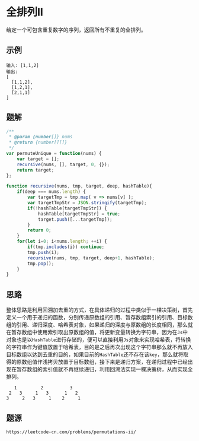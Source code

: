 # 全排列II
给定一个可包含重复数字的序列，返回所有不重复的全排列。

## 示例

```
输入: [1,1,2]
输出:
[
  [1,1,2],
  [1,2,1],
  [2,1,1]
]
```

## 题解

```javascript
/**
 * @param {number[]} nums
 * @return {number[][]}
 */
var permuteUnique = function(nums) {
    var target = [];
    recursive(nums, [], target, 0, {});
    return target;
};

function recursive(nums, tmp, target, deep, hashTable){
    if(deep === nums.length) {
        var targetTmp = tmp.map( v => nums[v] );
        var targetTmpStr = JSON.stringify(targetTmp);
        if(!hashTable[targetTmpStr]) {
            hashTable[targetTmpStr] = true;
            target.push([...targetTmp]);
        }
        return 0;
    }
    for(let i=0; i<nums.length; ++i) {
        if(tmp.includes(i)) continue;
        tmp.push(i);
        recursive(nums, tmp, target, deep+1, hashTable);
        tmp.pop();
    }
}
```

## 思路
整体思路是利用回溯加去重的方式，在具体递归的过程中类似于一棵决策树，首先定义一个用于递归的函数，分别传递原数组的引用、暂存数组索引的引用、目标数组的引用、递归深度、哈希表对象，如果递归的深度与原数组的长度相同，那么就在暂存数组中使用索引取出原数组的值，将更新变量转换为字符串，因为在`Js`中对象也是以`HashTable`进行存储的，便可以直接利用`Js`对象来实现哈希表，将转换的字符串作为键值放置于哈希表，目的是之后再次出现这个字符串那么就不再放入目标数组以达到去重的目的，如果目前的`HashTable`还不存在该`key`，那么就将取得的原数组值作浅拷贝放置于目标数组，接下来是递归方案，在递归过程中已经出现在暂存数组的索引值就不再继续递归，利用回溯法实现一棵决策树，从而实现全排列。
```
   1         2          3
 2   3     1   3      1   2
3     2   3     1    2     1
```




## 题源

```
https://leetcode-cn.com/problems/permutations-ii/
```
